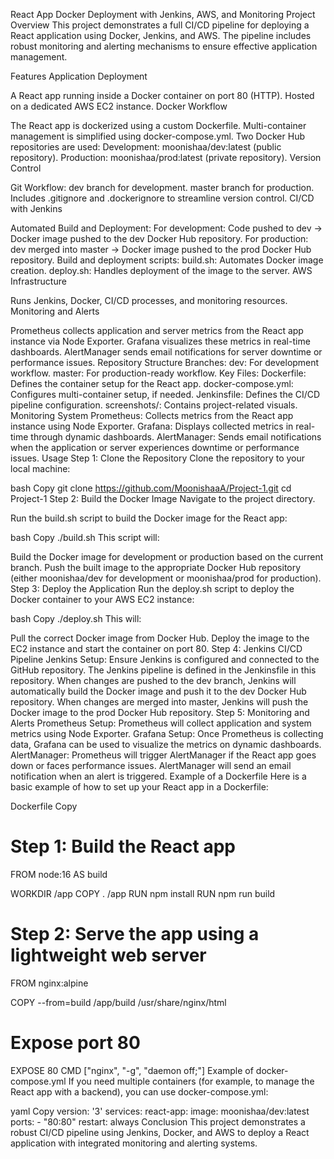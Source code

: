React App Docker Deployment with Jenkins, AWS, and Monitoring
Project Overview
This project demonstrates a full CI/CD pipeline for deploying a React application using Docker, Jenkins, and AWS. The pipeline includes robust monitoring and alerting mechanisms to ensure effective application management.

Features
Application Deployment

A React app running inside a Docker container on port 80 (HTTP).
Hosted on a dedicated AWS EC2 instance.
Docker Workflow

The React app is dockerized using a custom Dockerfile.
Multi-container management is simplified using docker-compose.yml.
Two Docker Hub repositories are used:
Development: moonishaa/dev:latest (public repository).
Production: moonishaa/prod:latest (private repository).
Version Control

Git Workflow:
dev branch for development.
master branch for production.
Includes .gitignore and .dockerignore to streamline version control.
CI/CD with Jenkins

Automated Build and Deployment:
For development: Code pushed to dev → Docker image pushed to the dev Docker Hub repository.
For production: dev merged into master → Docker image pushed to the prod Docker Hub repository.
Build and deployment scripts:
build.sh: Automates Docker image creation.
deploy.sh: Handles deployment of the image to the server.
AWS Infrastructure

Runs Jenkins, Docker, CI/CD processes, and monitoring resources.
Monitoring and Alerts

Prometheus collects application and server metrics from the React app instance via Node Exporter.
Grafana visualizes these metrics in real-time dashboards.
AlertManager sends email notifications for server downtime or performance issues.
Repository Structure
Branches:
dev: For development workflow.
master: For production-ready workflow.
Key Files:
Dockerfile: Defines the container setup for the React app.
docker-compose.yml: Configures multi-container setup, if needed.
Jenkinsfile: Defines the CI/CD pipeline configuration.
screenshots/: Contains project-related visuals.
Monitoring System
Prometheus: Collects metrics from the React app instance using Node Exporter.
Grafana: Displays collected metrics in real-time through dynamic dashboards.
AlertManager: Sends email notifications when the application or server experiences downtime or performance issues.
Usage
Step 1: Clone the Repository
Clone the repository to your local machine:

bash
Copy
git clone https://github.com/MoonishaaA/Project-1.git
cd Project-1
Step 2: Build the Docker Image
Navigate to the project directory.

Run the build.sh script to build the Docker image for the React app:

bash
Copy
./build.sh
This script will:

Build the Docker image for development or production based on the current branch.
Push the built image to the appropriate Docker Hub repository (either moonishaa/dev for development or moonishaa/prod for production).
Step 3: Deploy the Application
Run the deploy.sh script to deploy the Docker container to your AWS EC2 instance:

bash
Copy
./deploy.sh
This will:

Pull the correct Docker image from Docker Hub.
Deploy the image to the EC2 instance and start the container on port 80.
Step 4: Jenkins CI/CD Pipeline
Jenkins Setup:
Ensure Jenkins is configured and connected to the GitHub repository.
The Jenkins pipeline is defined in the Jenkinsfile in this repository.
When changes are pushed to the dev branch, Jenkins will automatically build the Docker image and push it to the dev Docker Hub repository.
When changes are merged into master, Jenkins will push the Docker image to the prod Docker Hub repository.
Step 5: Monitoring and Alerts
Prometheus Setup:
Prometheus will collect application and system metrics using Node Exporter.
Grafana Setup:
Once Prometheus is collecting data, Grafana can be used to visualize the metrics on dynamic dashboards.
AlertManager:
Prometheus will trigger AlertManager if the React app goes down or faces performance issues.
AlertManager will send an email notification when an alert is triggered.
Example of a Dockerfile
Here is a basic example of how to set up your React app in a Dockerfile:

Dockerfile
Copy
# Step 1: Build the React app
FROM node:16 AS build

WORKDIR /app
COPY . /app
RUN npm install
RUN npm run build

# Step 2: Serve the app using a lightweight web server
FROM nginx:alpine

COPY --from=build /app/build /usr/share/nginx/html

# Expose port 80
EXPOSE 80
CMD ["nginx", "-g", "daemon off;"]
Example of docker-compose.yml
If you need multiple containers (for example, to manage the React app with a backend), you can use docker-compose.yml:

yaml
Copy
version: '3'
services:
  react-app:
    image: moonishaa/dev:latest
    ports:
      - "80:80"
    restart: always
Conclusion
This project demonstrates a robust CI/CD pipeline using Jenkins, Docker, and AWS to deploy a React application with integrated monitoring and alerting systems.
